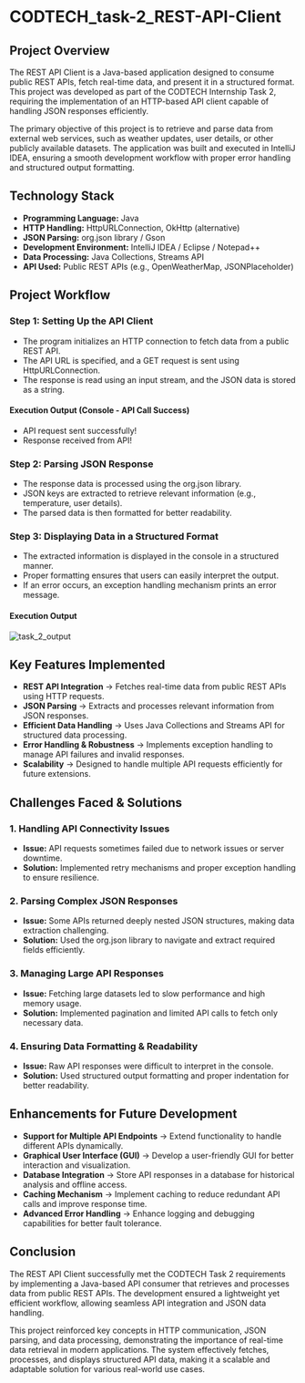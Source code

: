 # CODTECH_task-2_REST-API-Client

## Project Overview
The REST API Client is a Java-based application designed to consume public REST APIs, fetch real-time data, and present it in a structured format. This project was developed as part of the CODTECH Internship Task 2, requiring the implementation of an HTTP-based API client capable of handling JSON responses efficiently.

The primary objective of this project is to retrieve and parse data from external web services, such as weather updates, user details, or other publicly available datasets. The application was built and executed in IntelliJ IDEA, ensuring a smooth development workflow with proper error handling and structured output formatting.

## Technology Stack
- **Programming Language:** Java
- **HTTP Handling:** HttpURLConnection, OkHttp (alternative)
- **JSON Parsing:** org.json library / Gson
- **Development Environment:** IntelliJ IDEA / Eclipse / Notepad++
- **Data Processing:** Java Collections, Streams API
- **API Used:** Public REST APIs (e.g., OpenWeatherMap, JSONPlaceholder)

## Project Workflow
### Step 1: Setting Up the API Client
- The program initializes an HTTP connection to fetch data from a public REST API.
- The API URL is specified, and a GET request is sent using HttpURLConnection.
- The response is read using an input stream, and the JSON data is stored as a string.

#### **Execution Output (Console - API Call Success)**
- API request sent successfully!
- Response received from API!

### Step 2: Parsing JSON Response
- The response data is processed using the org.json library.
- JSON keys are extracted to retrieve relevant information (e.g., temperature, user details).
- The parsed data is then formatted for better readability.

### Step 3: Displaying Data in a Structured Format
- The extracted information is displayed in the console in a structured manner.
- Proper formatting ensures that users can easily interpret the output.
- If an error occurs, an exception handling mechanism prints an error message.

#### **Execution Output**
![task_2_output](https://github.com/user-attachments/assets/da95227c-8962-45a8-9c71-132185663b3d)


## Key Features Implemented
- **REST API Integration** → Fetches real-time data from public REST APIs using HTTP requests.
- **JSON Parsing** → Extracts and processes relevant information from JSON responses.
- **Efficient Data Handling** → Uses Java Collections and Streams API for structured data processing.
- **Error Handling & Robustness** → Implements exception handling to manage API failures and invalid responses.
- **Scalability** → Designed to handle multiple API requests efficiently for future extensions.

## Challenges Faced & Solutions
### 1. Handling API Connectivity Issues
- **Issue:** API requests sometimes failed due to network issues or server downtime.
- **Solution:** Implemented retry mechanisms and proper exception handling to ensure resilience.

### 2. Parsing Complex JSON Responses
- **Issue:** Some APIs returned deeply nested JSON structures, making data extraction challenging.
- **Solution:** Used the org.json library to navigate and extract required fields efficiently.

### 3. Managing Large API Responses
- **Issue:** Fetching large datasets led to slow performance and high memory usage.
- **Solution:** Implemented pagination and limited API calls to fetch only necessary data.

### 4. Ensuring Data Formatting & Readability
- **Issue:** Raw API responses were difficult to interpret in the console.
- **Solution:** Used structured output formatting and proper indentation for better readability.

## Enhancements for Future Development
- **Support for Multiple API Endpoints** → Extend functionality to handle different APIs dynamically.
- **Graphical User Interface (GUI)** → Develop a user-friendly GUI for better interaction and visualization.
- **Database Integration** → Store API responses in a database for historical analysis and offline access.
- **Caching Mechanism** → Implement caching to reduce redundant API calls and improve response time.
- **Advanced Error Handling** → Enhance logging and debugging capabilities for better fault tolerance.

## Conclusion
The REST API Client successfully met the CODTECH Task 2 requirements by implementing a Java-based API consumer that retrieves and processes data from public REST APIs. The development ensured a lightweight yet efficient workflow, allowing seamless API integration and JSON data handling.

This project reinforced key concepts in HTTP communication, JSON parsing, and data processing, demonstrating the importance of real-time data retrieval in modern applications. The system effectively fetches, processes, and displays structured API data, making it a scalable and adaptable solution for various real-world use cases.

